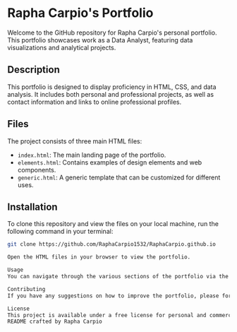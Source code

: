 # Rapha Carpio's Portfolio

Welcome to the GitHub repository for Rapha Carpio's personal portfolio. This portfolio showcases work as a Data Analyst, featuring data visualizations and analytical projects.

## Description

This portfolio is designed to display proficiency in HTML, CSS, and data analysis. It includes both personal and professional projects, as well as contact information and links to online professional profiles.

## Files

The project consists of three main HTML files:

- `index.html`: The main landing page of the portfolio.
- `elements.html`: Contains examples of design elements and web components.
- `generic.html`: A generic template that can be customized for different uses.

## Installation

To clone this repository and view the files on your local machine, run the following command in your terminal:

```bash
git clone https://github.com/RaphaCarpio1532/RaphaCarpio.github.io

Open the HTML files in your browser to view the portfolio.

Usage
You can navigate through the various sections of the portfolio via the links provided on the home page.

Contributing
If you have any suggestions on how to improve the portfolio, please fork the repository and create a pull request, or open an issue with the details of your suggestion.

License
This project is available under a free license for personal and commercial use, provided by HTML5 UP, under the CCA 3.0 license.
README crafted by Rapha Carpio
